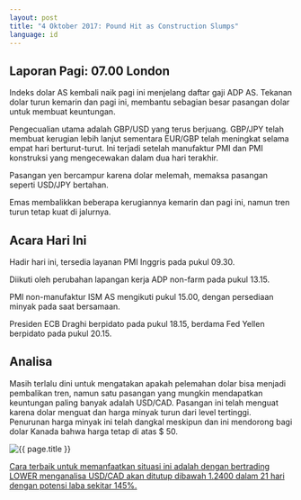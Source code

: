 ```yaml
---
layout: post
title: "4 Oktober 2017: Pound Hit as Construction Slumps"
language: id
---
```

## Laporan Pagi: 07.00 London

Indeks dolar AS kembali naik pagi ini menjelang daftar gaji ADP AS. Tekanan dolar turun kemarin dan pagi ini, membantu sebagian besar pasangan dolar untuk membuat keuntungan.

Pengecualian utama adalah GBP/USD yang terus berjuang. GBP/JPY telah membuat kerugian lebih lanjut sementara EUR/GBP telah meningkat selama empat hari berturut-turut. Ini terjadi setelah manufaktur PMI dan PMI konstruksi yang mengecewakan dalam dua hari terakhir.

Pasangan yen bercampur karena dolar melemah, memaksa pasangan seperti USD/JPY bertahan.

Emas membalikkan beberapa kerugiannya kemarin dan pagi ini, namun tren turun tetap kuat di jalurnya.

## Acara Hari Ini

Hadir hari ini, tersedia layanan PMI Inggris pada pukul 09.30.

Diikuti oleh perubahan lapangan kerja ADP non-farm pada pukul 13.15.

PMI non-manufaktur ISM AS mengikuti pukul 15.00, dengan persediaan minyak pada saat bersamaan.

Presiden ECB Draghi berpidato pada pukul 18.15, berdama Fed Yellen berpidato pada pukul 20.15.

## Analisa

Masih terlalu dini untuk mengatakan apakah pelemahan dolar bisa menjadi pembalikan tren, namun satu pasangan yang mungkin mendapatkan keuntungan paling banyak adalah USD/CAD. Pasangan ini telah menguat karena dolar menguat dan harga minyak turun dari level tertinggi. Penurunan harga minyak ini telah dangkal meskipun dan ini mendorong bagi dolar Kanada bahwa harga tetap di atas $ 50.

<img src="{{ site.url }}/images/oct/id-04-oct-17.png" alt="{{ page.title }}" title="{{ page.title }}">

<a href="%LINK%%?currency=USD&market=forex&underlying=frxUSDCAD&formname=higherlower&duration_amount=21&duration_units=d&expiry_type=duration&amount=10&amount_type=payout&barrier=1.24000" target="_blank">Cara terbaik untuk memanfaatkan situasi ini adalah dengan bertrading LOWER menganalisa USD/CAD akan ditutup dibawah 1.2400 dalam 21 hari dengan potensi laba sekitar 145%.</a>